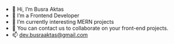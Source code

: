 
- 👋 Hi, I’m Busra Aktas
- 👀 I’m a Frontend Developer
- 🌱 I’m currently interesting MERN projects
- 💞️ You can contact us to collaborate on your front-end projects.
- 📫 dev.busraaktas@gmail.com


<!---
bsrakts/bsrakts is a ✨ special ✨ repository because its `README.md` (this file) appears on your GitHub profile.
You can click the Preview link to take a look at your changes.
--->

